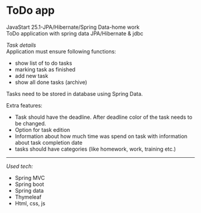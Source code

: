 # ToDo app
JavaStart 25.1-JPA/Hibernate/Spring Data-home work</br>
ToDo application with spring data JPA/Hibernate &amp; jdbc<br>

*Task details* <br>
Application must ensure following functions:
* show list of to do tasks
* marking task as finished
* add new task
* show all done tasks (archive)<br>

Tasks need to be stored in database using Spring Data.<br>

Extra features:
* Task should have the deadline. After deadline color of the task needs to be changed.
* Option for task edition
* Information about how much time was spend on task with information about task completion date
* tasks should have categories (like homework, work, training etc.)

---
*Used tech:*
* Spring MVC
* Spring boot 
* Spring data
* Thymeleaf
* Html, css, js

